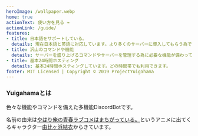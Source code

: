 ```yaml
---
heroImage: /wallpaper.webp
home: true
actionText: 使い方を見る →
actionLink: /guide/
features:
- title: 日本語をサポートしている。
  details: 現在日本語と英語に対応しています。より多くのサーバーに導入してもらう為です。
- title: 沢山のコマンドや機能
  details: サーバーを盛り上げるコマンドやサーバーを管理する為に必要な機能が備わっています。
- title: 基本24時間ホスティング
  details: 基本24時間ホスティングしています。どの時間帯でも利用できます。
footer: MIT Licensed | Copyright © 2019 ProjectYuigahama
---
```


### Yuigahamaとは

色々な機能やコマンドを備えた多機能DiscordBotです。

名前の由来は[やはり俺の青春ラブコメはまちがっている。](https://ja.wikipedia.org/wiki/%E3%82%84%E3%81%AF%E3%82%8A%E4%BF%BA%E3%81%AE%E9%9D%92%E6%98%A5%E3%83%A9%E3%83%96%E3%82%B3%E3%83%A1%E3%81%AF%E3%81%BE%E3%81%A1%E3%81%8C%E3%81%A3%E3%81%A6%E3%81%84%E3%82%8B%E3%80%82)というアニメに出てくるキャラクター[由比ヶ浜結衣](https://dic.nicovideo.jp/a/%E7%94%B1%E6%AF%94%E3%83%B6%E6%B5%9C%E7%B5%90%E8%A1%A3)からきています。
